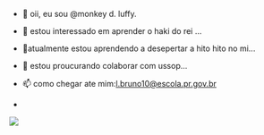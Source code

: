 - 👋 oii, eu sou @monkey d. luffy.
- 👀 estou interessado em aprender o haki do rei ...
- 🌱atualmente estou aprendendo a desepertar a hito hito no mi...
- 💞️ estou proucurando colaborar com ussop...
- 📫 como chegar ate mim:l.bruno10@escola.pr.gov.br











- 
![](https://media.tenor.com/gJGXNVLiLLkAAAAd/gear-5-gear-5-luffy.gif)
